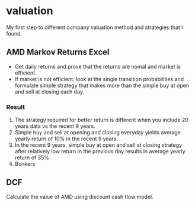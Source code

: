 # valuation
My first step to different company valuation method and strategies that I found. 
## AMD Markov Returns Excel
- Get daily returns and prove that the returns are nomal and market is efficient.
- If market is not efficient, look at the single transition probabilities and formulate simple strategy that makes more than the simple buy at open and sell at closing each day.

### Result
1. The strategy required for better return is different when you include 20 years data vs the recent 9 years.
2. Simple buy and sell at opening and closing everyday yields average yearly return of 10% in the recent 9 years. 
3. In the recent 9 years, simple buy at open and sell at closing strategy after relatively low return in the previous day results in average yearly return of 35%
4. Bonkers

## DCF
Calculate the value of AMD using discount cash flow model. 
